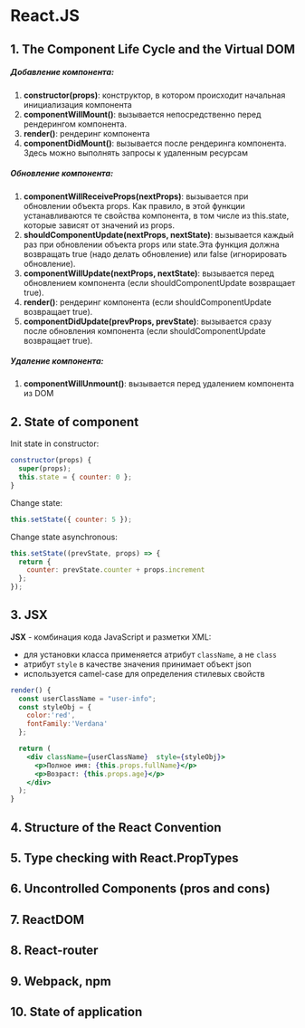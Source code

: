 # React.JS


## 1. The Component Life Cycle and the Virtual DOM

##### Добавление компонента:
1. **constructor(props)**: конструктор, в котором происходит начальная инициализация компонента
2. **componentWillMount()**: вызывается непосредственно перед рендерингом компонента.
3. **render()**: рендеринг компонента
4. **componentDidMount()**: вызывается после рендеринга компонента. Здесь можно выполнять запросы к удаленным ресурсам

##### Обновление компонента:
1. **componentWillReceiveProps(nextProps)**: вызывается при обновлении объекта props. Как правило, в этой функции устанавливаются те свойства компонента, в том числе из this.state, которые зависят от значений из props.
2. **shouldComponentUpdate(nextProps, nextState)**: вызывается каждый раз при обновлении объекта props или state.Эта функция должна возвращать true (надо делать обновление) или false (игнорировать обновление).
3. **componentWillUpdate(nextProps, nextState)**: вызывается перед обновлением компонента (если shouldComponentUpdate возвращает true).
4. **render()**: рендеринг компонента (если shouldComponentUpdate возвращает true).
5. **componentDidUpdate(prevProps, prevState)**: вызывается сразу после обновления компонента (если shouldComponentUpdate возвращает true). 

##### Удаление компонента:
1. **componentWillUnmount()**: вызывается перед удалением компонента из DOM

## 2. State of component

Init state in constructor:
```javascript
constructor(props) {
  super(props);
  this.state = { counter: 0 };
}
```
Change state:
```javascript
this.setState({ counter: 5 });
```
Change state asynchronous:
```jsx
this.setState((prevState, props) => {
  return {
    counter: prevState.counter + props.increment
  };
});
```

## 3. JSX

**JSX** - комбинация кода JavaScript и разметки XML:
* для установки класса применяется атрибут `className`, а не `class`
* атрибут `style` в качестве значения принимает объект json
* используется camel-case для определения стилевых свойств

```jsx harmony
render() {
  const userClassName = "user-info";
  const styleObj = {
    color:'red', 
    fontFamily:'Verdana'
  };

  return (
    <div className={userClassName}  style={styleObj}>
      <p>Полное имя: {this.props.fullName}</p>
      <p>Возраст: {this.props.age}</p>
    </div>
  );
}
```


## 4. Structure of the React Convention
## 5. Type checking with React.PropTypes
## 6. Uncontrolled Components (pros and cons)
## 7. ReactDOM
## 8. React-router
## 9. Webpack, npm
## 10. State of application
